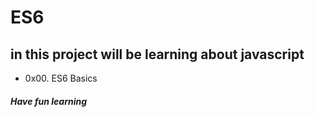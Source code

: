 # ES6
## in this project will be learning about javascript
* 0x00. ES6 Basics
##### Have fun learning
